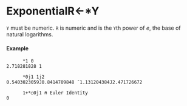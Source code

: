 




<h1 class="heading"><span class="name">Exponential</span><span class="command">R←*Y</span></h1>

`Y` must be numeric. `R` is numeric and is the `Y`th power of *e*, the base of natural logarithms.

#### Example
```apl
      *1 0
2.718281828 1
 
      *0j1 1j2
0.5403023059J0.8414709848 ¯1.131204384J2.471726672
 
      1+*○0j1 ⍝ Euler Identity
0
```



